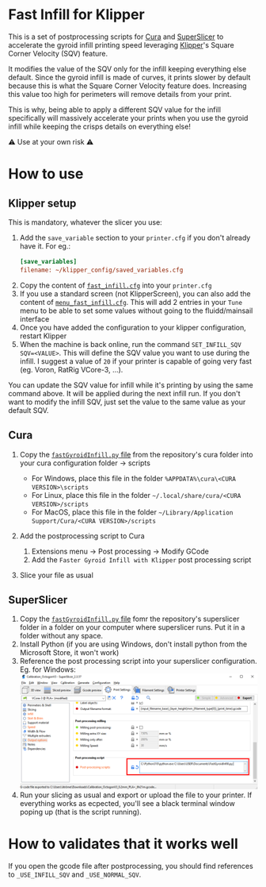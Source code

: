 # Fast Infill for Klipper

This is a set of postprocessing scripts for [Cura](https://ultimaker.com/software/ultimaker-cura) and [SuperSlicer](https://github.com/supermerill/SuperSlicer) to accelerate the gyroid infill printing speed leveraging [Klipper](https://www.klipper3d.org/)'s Square Corner Velocity (SQV) feature.

It modifies the value of the SQV only for the infill keeping everything else default. Since the gyroid infill is made of curves, it prints slower by default because this is what the Square Corner Velocity feature does. Increasing this value too high for perimeters will remove details from your print.

This is why, being able to apply a different SQV value for the infill specifically will massively accelerate your prints when you use the gyroid infill while keeping the crisps details on everything else!

:warning: Use at your own risk :warning:

# How to use

## Klipper setup

This is mandatory, whatever the slicer you use:

1. Add the `save_variable` section to your `printer.cfg` if you don't already have it. For eg.:
    ```ini
    [save_variables]
    filename: ~/klipper_config/saved_variables.cfg
    ```
1. Copy the content of [`fast_infill.cfg`](klipper/fast_infill.cfg) into your `printer.cfg`
1. If you use a standard screen (not KlipperScreen), you can also add the content of [`menu_fast_infill.cfg`](klipper/menu_fast_infill.cfg). This will add 2 entries in your `Tune` menu to be able to set some values without going to the fluidd/mainsail interface
1. Once you have added the configuration to your klipper configuration, restart Klipper
1. When the machine is back online, run the command `SET_INFILL_SQV SQV=<VALUE>`. This will define the SQV value you want to use during the infill. I suggest a value of `20` if your printer is capable of going very fast (eg. Voron, RatRig VCore-3, ...).

You can update the SQV value for infill while it's printing by using the same command above. It will be applied during the next infill run. If you don't want to modify the infill SQV, just set the value to the same value as your default SQV.

## Cura

1. Copy the [`fastGyroidInfill.py` file](cura/FastGyroidInfill.py) from the repository's cura folder into your cura configuration folder -> scripts

    * For Windows, place this file in the folder `%APPDATA%\cura\<CURA VERSION>\scripts`
    * For Linux, place this file in the folder `~/.local/share/cura/<CURA VERSION>/scripts`
    * For MacOS, place this file in the folder `~/Library/Application Support/Cura/<CURA VERSION>/scripts`

1. Add the postprocessing script to Cura

    1. Extensions menu -> Post processing -> Modify GCode
    1. Add the `Faster Gyroid Infill with Klipper` post processing script

1. Slice your file as usual

## SuperSlicer

1. Copy the [`fastGyroidInfill.py` file](superslicer/FastGyroidInfill.py) fomr the repository's superslicer folder in a folder on your computer where superslicer runs. Put it in a folder without any space.
1. Install Python (if you are using Windows, don't install python from the Microsoft Store, it won't work)
1. Reference the post processing script into your superslicer configuration. Eg. for Windows:
    ![superslicer_config](docs/images/superslicer_config.png)
1. Run your slicing as usual and export or upload the file to your printer. If everything works as ecpected, you'll see a black terminal window poping up (that is the script running).

# How to validates that it works well

If you open the gcode file after postprocessing, you should find references to `_USE_INFILL_SQV` and `_USE_NORMAL_SQV`.